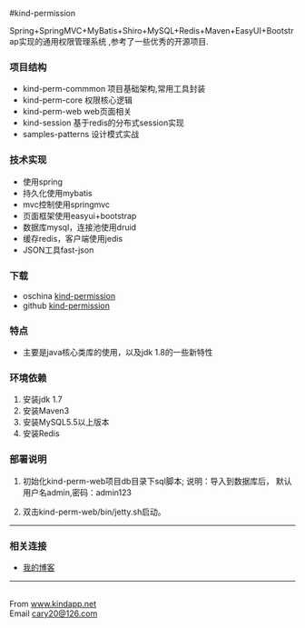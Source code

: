 #kind-permission
<div>
    <p>
        Spring+SpringMVC+MyBatis+Shiro+MySQL+Redis+Maven+EasyUI+Bootstrap实现的通用权限管理系统 ,参考了一些优秀的开源项目.
    </p>
</div>
<div>
    <h3>项目结构</h3>
    <ul>
        <li>kind-perm-commmon 项目基础架构,常用工具封装</li>
        <li>kind-perm-core    权限核心逻辑</li>
        <li>kind-perm-web     web页面相关</li>
        <li>kind-session      基于redis的分布式session实现</li>
        <li>samples-patterns  设计模式实战</li>
    </ul>
</div>
<div>
    <h3>技术实现</h3>
    <ul>
        <li>使用spring</li>
        <li>持久化使用mybatis</li>
        <li>mvc控制使用springmvc</li>
        <li>页面框架使用easyui+bootstrap</li>
        <li>数据库mysql，连接池使用druid</li>
        <li>缓存redis，客户端使用jedis</li>
        <li>JSON工具fast-json</li>
    </ul>
</div>
<div>
    <h3>下载</h3>
    <ul>
        <li>oschina <a href="https://git.oschina.net/weiguo21/kind-permission.git">kind-permission</a></li>
        <li>github <a href="https://github.com/weiguo21/kind-permission.git">kind-permission</a></li>
    </ul>
</div>

<div>
    <h3>特点</h3>
    <ul>
        <li>主要是java核心类库的使用，以及jdk 1.8的一些新特性</li>
    </ul>
</div>

<div>
    <h3>环境依赖</h3>
    <ol>
        <li>安装jdk 1.7</li>
        <li>安装Maven3</li>
        <li>安装MySQL5.5以上版本</li>
        <li>安装Redis</li>
    </ol>
</div>

<div>
    <h3>部署说明</h3>
    <ol>
        <li>
            <p>初始化kind-perm-web项目db目录下sql脚本;
                说明：导入到数据库后，
                默认用户名admin,密码：admin123
            </p>
        </li>
        <li>双击kind-perm-web/bin/jetty.sh启动。</li>
    </ol>
</div>

<hr/>
<div>
    <h3>相关连接</h3>
    <ul>
        <li><a href="http://www.cnblogs.com/weiguo21">我的博客</a></li>
    </ul>
</div>

<hr/>
<div>
    <br/>
    From <a href="">www.kindapp.net</a>
    <br/>
    Email <a href="mailto:cary20@126.com">cary20@126.com</a>
</div>
